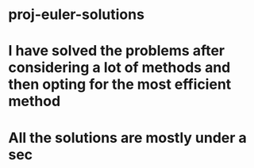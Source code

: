 # proj-euler-solutions
# I have solved the problems after considering a lot of methods and then opting for the most efficient method
# All the solutions are mostly under a sec
